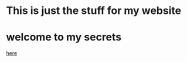 # This is just the stuff for my website
# welcome to my secrets
[here](https://www.ocf.berkeley.edu/~margo/)
